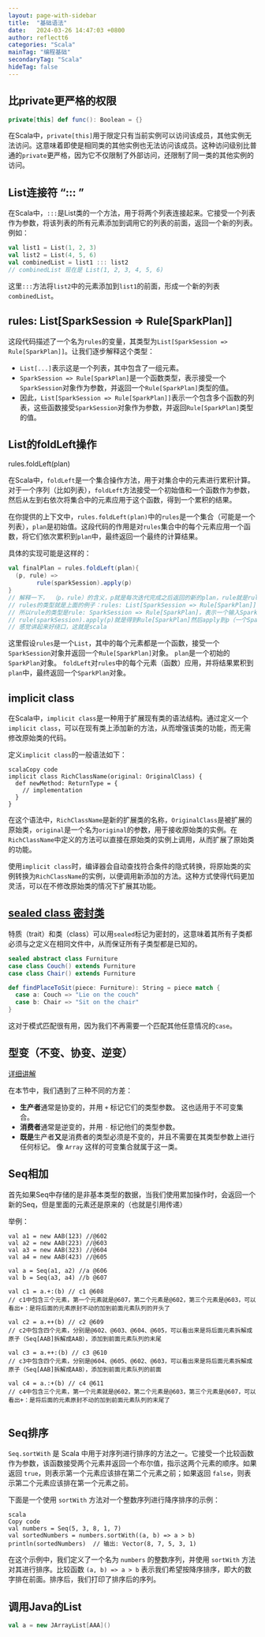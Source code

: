 ```yaml
---
layout: page-with-sidebar
title:  "基础语法"
date:   2024-03-26 14:47:03 +0800
author: reflectt6
categories: "Scala"
mainTag: "编程基础"
secondaryTag: "Scala"
hideTag: false
---
```


## 比private更严格的权限

```scala
private[this] def func(): Boolean = {}
```

在Scala中，`private[this]`用于限定只有当前实例可以访问该成员，其他实例无法访问。这意味着即使是相同类的其他实例也无法访问该成员。这种访问级别比普通的`private`更严格，因为它不仅限制了外部访问，还限制了同一类的其他实例的访问。



## List连接符 “::: ”

在Scala中，`:::`是List类的一个方法，用于将两个列表连接起来。它接受一个列表作为参数，将该列表的所有元素添加到调用它的列表的前面，返回一个新的列表。例如：

```scala
val list1 = List(1, 2, 3)
val list2 = List(4, 5, 6)
val combinedList = list1 ::: list2
// combinedList 现在是 List(1, 2, 3, 4, 5, 6)
```

这里`:::`方法将`list2`中的元素添加到`list1`的前面，形成一个新的列表`combinedList`。



## rules: List[SparkSession => Rule[SparkPlan]]


这段代码描述了一个名为`rules`的变量，其类型为`List[SparkSession => Rule[SparkPlan]]`。让我们逐步解释这个类型：

- `List[...]`表示这是一个列表，其中包含了一组元素。
- `SparkSession => Rule[SparkPlan]`是一个函数类型，表示接受一个`SparkSession`对象作为参数，并返回一个`Rule[SparkPlan]`类型的值。
- 因此，`List[SparkSession => Rule[SparkPlan]]`表示一个包含多个函数的列表，这些函数接受`SparkSession`对象作为参数，并返回`Rule[SparkPlan]`类型的值。



## List的foldLeft操作

rules.foldLeft(plan)

在Scala中，`foldLeft`是一个集合操作方法，用于对集合中的元素进行累积计算。对于一个序列（比如列表），`foldLeft`方法接受一个初始值和一个函数作为参数，然后从左到右依次将集合中的元素应用于这个函数，得到一个累积的结果。

在你提供的上下文中，`rules.foldLeft(plan)`中的`rules`是一个集合（可能是一个列表），`plan`是初始值。这段代码的作用是对`rules`集合中的每个元素应用一个函数，将它们依次累积到`plan`中，最终返回一个最终的计算结果。

具体的实现可能是这样的：

```scala
val finalPlan = rules.foldLeft(plan){
  (p, rule) => 
  		rule(sparkSession).apply(p)
}
// 解释一下， （p，rule）的含义，p就是每次迭代完成之后返回的新的plan，rule就是rules中遍历出来的单个rule。
// rules的类型就是上面的例子：rules: List[SparkSession => Rule[SparkPlan]]
// 所以rule的类型是rule: SparkSession => Rule[SparkPlan]，表示一个输入SparkSession，返回一个Rule[SparkPlan]
// rule(sparkSession).apply(p)就是得到Rule[SparkPlan]然后apply到p（一个SparkPlan）上，得到新的SparkPlan对象，将这个对象返回作为下一轮迭代的新的p
// 感觉讲起来好绕口，这就是scala
```

这里假设`rules`是一个`List`，其中的每个元素都是一个函数，接受一个`SparkSession`对象并返回一个`Rule[SparkPlan]`对象。 `plan`是一个初始的`SparkPlan`对象。 `foldLeft`对`rules`中的每个元素（函数）应用，并将结果累积到`plan`中，最终返回一个`SparkPlan`对象。



## implicit class

在Scala中，`implicit class`是一种用于扩展现有类的语法结构。通过定义一个`implicit class`，可以在现有类上添加新的方法，从而增强该类的功能，而无需修改原始类的代码。

定义`implicit class`的一般语法如下：

```
scalaCopy code
implicit class RichClassName(original: OriginalClass) {
  def newMethod: ReturnType = {
    // implementation
  }
}
```

在这个语法中，`RichClassName`是新的扩展类的名称，`OriginalClass`是被扩展的原始类，`original`是一个名为`original`的参数，用于接收原始类的实例。在`RichClassName`中定义的方法可以直接在原始类的实例上调用，从而扩展了原始类的功能。

使用`implicit class`时，编译器会自动查找符合条件的隐式转换，将原始类的实例转换为`RichClassName`的实例，以便调用新添加的方法。这种方式使得代码更加灵活，可以在不修改原始类的情况下扩展其功能。



## [sealed class 密封类](https://docs.scala-lang.org/zh-cn/tour/pattern-matching.html#%E5%AF%86%E5%B0%81%E7%B1%BB)

特质（trait）和类（class）可以用`sealed`标记为密封的，这意味着其所有子类都必须与之定义在相同文件中，从而保证所有子类型都是已知的。

```scala
sealed abstract class Furniture
case class Couch() extends Furniture
case class Chair() extends Furniture

def findPlaceToSit(piece: Furniture): String = piece match {
  case a: Couch => "Lie on the couch"
  case b: Chair => "Sit on the chair"
}
```

这对于模式匹配很有用，因为我们不再需要一个匹配其他任意情况的`case`。



## 型变（不变、协变、逆变）

[详细讲解](https://docs.scala-lang.org/zh-cn/scala3/book/types-variance.html)

在本节中，我们遇到了三种不同的方差：

- **生产者**通常是协变的，并用 `+` 标记它们的类型参数。 这也适用于不可变集合。
- **消费者**通常是逆变的，并用 `-` 标记他们的类型参数。
- **既是**生产者**又**是消费者的类型必须是不变的，并且不需要在其类型参数上进行任何标记。 像 `Array` 这样的可变集合就属于这一类。



## Seq相加

首先如果Seq中存储的是非基本类型的数据，当我们使用累加操作时，会返回一个新的Seq，但是里面的元素还是原来的（也就是引用传递）

举例：

```
val a1 = new AAB(123) //@602
val a2 = new AAB(223) //@603
val a3 = new AAB(323) //@604
val a4 = new AAB(423) //@605

val a = Seq(a1, a2) //a @606
val b = Seq(a3, a4) //b @607

val c1 = a.+:(b) // c1 @608
// c1中包含三个元素，第一个元素就是@607，第二个元素是@602，第三个元素是@603，可以看出+：是将后面的元素原封不动的加到前面元素队列的开头了

val c2 = a.++(b) // c2 @609
// c2中包含四个元素，分别是@602、@603、@604、@605，可以看出来是将后面元素拆解成原子（Seq[AAB]拆解成AAB），添加到前面元素队列的末尾

val c3 = a.++:(b) // c3 @610
// c3中包含四个元素，分别是@604、@605、@602、@603，可以看出来是将后面元素拆解成原子（Seq[AAB]拆解成AAB），添加到前面元素队列的前面

val c4 = a.:+(b) // c4 @611
// c4中包含三个元素，第一个元素就是@602，第二个元素是@603，第三个元素是@607，可以看出+：是将后面的元素原封不动的加到前面元素队列的末尾了


```

## Seq排序

`Seq.sortWith` 是 Scala 中用于对序列进行排序的方法之一。它接受一个比较函数作为参数，该函数接受两个元素并返回一个布尔值，指示这两个元素的顺序。如果返回 `true`，则表示第一个元素应该排在第二个元素之前；如果返回 `false`，则表示第二个元素应该排在第一个元素之前。

下面是一个使用 `sortWith` 方法对一个整数序列进行降序排序的示例：

```
scala
Copy code
val numbers = Seq(5, 3, 8, 1, 7)
val sortedNumbers = numbers.sortWith((a, b) => a > b)
println(sortedNumbers)  // 输出: Vector(8, 7, 5, 3, 1)
```

在这个示例中，我们定义了一个名为 `numbers` 的整数序列，并使用 `sortWith` 方法对其进行排序。比较函数 `(a, b) => a > b` 表示我们希望按降序排序，即大的数字排在前面。排序后，我们打印了排序后的序列。



## 调用Java的List

```scala
val a = new JArrayList[AAA]()
```

